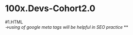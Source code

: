 # 100x.Devs-Cohort2.0
#1.HTML</br>
*->using of google meta tags will be helpful in SEO practice*
**
